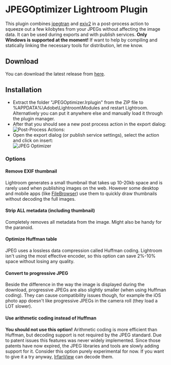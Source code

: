 # JPEGOptimizer Lightroom Plugin
This plugin combines [jpegtran](http://www.ijg.org/) and [exiv2](http://www.exiv2.org/) in a post-process action to squeeze out a few kilobytes from your JPEGs without affecting the image data. It can be used during exports and with publish services.
__Only Windows is supported at the moment!__ If want to help by compiling and statically linking the necessary tools for distribution, let me know.

## Download
You can download the latest release from [here](http://gralsburg.org/JPEGOptimizer/JPEGOptimizer-1.0.0.1.zip).

## Installation
* Extract the folder "JPEGOptimizer.lrplugin" from the ZIP file to %APPDATA%\Adobe\Lightroom\Modules and restart Lightroom. Alternatively you can put it anywhere else and manually load it through the plugin manager.
* After that you should see a new post process action in the export dialog:  
  ![Post-Process Actions:](http://gralsburg.org/JPEGOptimizer/ftjo-ss-ppa.png)
* Open the export dialog (or publish service settings), select the action and click on insert:  
  ![JPEG Optimizer](http://gralsburg.org/JPEGOptimizer/ftjo-ss-jpo.png)


### Options

#### Remove EXIF thumbnail
Lightroom generates a small thumbnail that takes up 10-20kb space and is rarely used when publishing images on the web. However some desktop and mobile apps (like [FileBrowser](http://www.stratospherix.com/products/filebrowser/)) use them to quickly draw thumbnails without decoding the full images.

#### Strip ALL metadata (including thumbnail)
Completely removes all metadata from the image. Might also be handy for the paranoid.

#### Optimize Huffman table
JPEG uses a lossless data compression called Huffman coding. Lightroom isn't using the most effective encoder, so this option can save 2%-10% space without losing any quality.

#### Convert to progressive JPEG
Beside the difference in the way the image is displayed during the download, progressive JPEGs are also slightly smaller (when using Huffman coding). They can cause compatibility issues though, for example the iOS photo app doesn't like progressive JPEGs in the camera roll (they load a LOT slower).

#### Use arithmetic coding instead of Huffman
__You should not use this option!__ Arithmetic coding is more efficient than Huffman, but decoding support is not required by the JPEG standard. Due to patent issues this features was never widely implemented. Since those patents have now expired, the JPEG libraries and tools are slowly adding support for it. Consider this option purely experimental for now. If you want to give it a try anyway, [IrfanView](http://www.irfanview.com/) can decode them.
